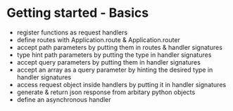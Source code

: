 # Getting started - Basics

- register functions as request handlers
- define routes with Application.route & Application.router
- accept path parameters by putting them in routes & handler signatures
- type hint path parameters by putting the type in handler signatures
- accept query parameters by putting them in handler signatures
- accept an array as a query parameter by hinting the desired type in handler signatures
- access request object inside handlers by putting it in handler signatures
- generate & return json response from arbitary python objects
- define an asynchronous handler
